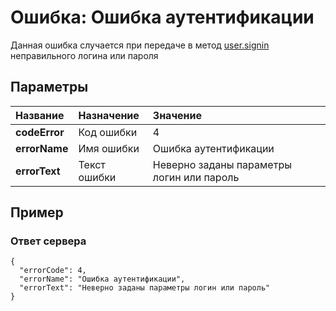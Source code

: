 # Ошибка: Ошибка аутентификации <a name="AuthError"/>
Данная ошибка случается при передаче в метод [user.signin](#user.signin) неправильного логина или пароля

## Параметры
| Название     | Назначение     | Значение
| :------------- | :------------- | :------------- |
| **codeError**      | Код ошибки |  4
**errorName** | Имя ошибки | Ошибка аутентификации
**errorText** | Текст ошибки | Неверно заданы параметры логин или пароль

## Пример

### Ответ сервера

```
{
  "errorCode": 4,
  "errorName": "Ошибка аутентификации",
  "errorText": "Неверно заданы параметры логин или пароль"
}
```
